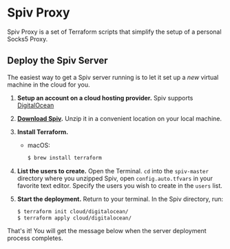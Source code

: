 # Spiv Proxy

Spiv Proxy is a set of Terraform scripts that simplify the setup of a personal Socks5 Proxy.

## Deploy the Spiv Server

The easiest way to get a Spiv server running is to let it set up a _new_ virtual machine in the cloud for you.

1. **Setup an account on a cloud hosting provider.** Spiv supports [DigitalOcean](https://m.do.co/c/c97551d0c3d6)

2. **[Download Spiv](https://github.com/jackivanov/spiv/archive/master.zip).** Unzip it in a convenient location on your local machine.

3. **Install Terraform.**

    - macOS:
      ```bash
      $ brew install terraform
      ```
3. **List the users to create.** Open the Terminal. `cd` into the `spiv-master` directory where you unzipped Spiv, open `config.auto.tfvars` in your favorite text editor. Specify the users you wish to create in the `users` list.

4. **Start the deployment.** Return to your terminal. In the Spiv directory, run:

      ```bash
      $ terraform init cloud/digitalocean/
      $ terraform apply cloud/digitalocean/
      ```

That's it! You will get the message below when the server deployment process completes.
